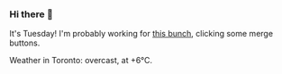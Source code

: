 ### Hi there :wave:

It's Tuesday! I'm probably working for [this bunch](https://github.com/kohofinancial), clicking some merge buttons.

Weather in Toronto: overcast, at +6°C.
